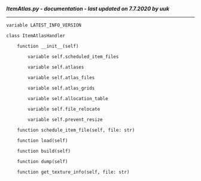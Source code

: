 ***ItemAtlas.py - documentation - last updated on 7.7.2020 by uuk***
___

    variable LATEST_INFO_VERSION

    class ItemAtlasHandler

        function __init__(self)

            variable self.scheduled_item_files

            variable self.atlases

            variable self.atlas_files

            variable self.atlas_grids

            variable self.allocation_table

            variable self.file_relocate

            variable self.prevent_resize

        function schedule_item_file(self, file: str)

        function load(self)

        function build(self)

        function dump(self)

        function get_texture_info(self, file: str)
